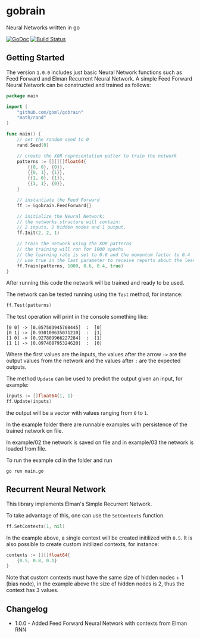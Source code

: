 # gobrain

Neural Networks written in go

[![GoDoc](https://godoc.org/github.com/goml/gobrain?status.svg)](https://godoc.org/github.com/goml/gobrain)
[![Build Status](https://travis-ci.org/goml/gobrain.svg?branch=master)](https://travis-ci.org/goml/gobrain)

## Getting Started
The version `1.0.0` includes just basic Neural Network functions such as Feed Forward and Elman Recurrent Neural Network.
A simple Feed Forward Neural Network can be constructed and trained as follows:

```go
package main

import (
	"github.com/goml/gobrain"
	"math/rand"
)

func main() {
	// set the random seed to 0
	rand.Seed(0)

	// create the XOR representation patter to train the network
	patterns := [][][]float64{
		{{0, 0}, {0}},
		{{0, 1}, {1}},
		{{1, 0}, {1}},
		{{1, 1}, {0}},
	}

	// instantiate the Feed Forward
	ff := &gobrain.FeedForward{}

	// initialize the Neural Network;
	// the networks structure will contain:
	// 2 inputs, 2 hidden nodes and 1 output.
	ff.Init(2, 2, 1)

	// train the network using the XOR patterns
	// the training will run for 1000 epochs
	// the learning rate is set to 0.6 and the momentum factor to 0.4
	// use true in the last parameter to receive reports about the learning error
	ff.Train(patterns, 1000, 0.6, 0.4, true)
}

```

After running this code the network will be trained and ready to be used.

The network can be tested running using the `Test` method, for instance:

```go
ff.Test(patterns)
```

The test operation will print in the console something like:

```
[0 0] -> [0.057503945708445]  :  [0]
[0 1] -> [0.930100635071210]  :  [1]
[1 0] -> [0.927809966227284]  :  [1]
[1 1] -> [0.097408795324620]  :  [0]
```

Where the first values are the inputs, the values after the arrow `->` are the output values from the network and the values after `:` are the expected outputs.

The method `Update` can be used to predict the output given an input, for example:

```go
inputs := []float64{1, 1}
ff.Update(inputs)
```

the output will be a vector with values ranging from `0` to `1`.

In the example folder there are runnable examples with persistence of the trained network on file.

In example/02 the network is saved on file and in example/03 the network is loaded from file.

To run the example cd in the folder and run

	go run main.go

## Recurrent Neural Network

This library implements Elman's Simple Recurrent Network.

To take advantage of this, one can use the `SetContexts` function.

```go
ff.SetContexts(1, nil)
```

In the example above, a single context will be created initilized with `0.5`. It is also possible
to create custom initilized contexts, for instance:

```go
contexts := [][]float64{
	{0.5, 0.8, 0.1}
}
```

Note that custom contexts must have the same size of hidden nodes + 1 (bias node),
in the example above the size of hidden nodes is 2, thus the context has 3 values.

## Changelog
* 1.0.0 - Added Feed Forward Neural Network with contexts from Elman RNN

